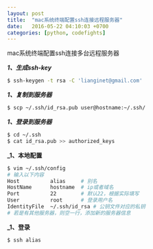 ```yaml
---
layout: post
title:  "mac系统终端配置ssh连接远程服务器"
date:   2016-05-22 04:10:03 +0700
categories: [python, codefights]
---
```


mac系统终端配置ssh连接多台远程服务器

**_1、生成ssh-key_**

```bash
$ ssh-keygen -t rsa -C 'lianginet@gmail.com'
```

**_1、复制到服务器_**

```bash
$ scp ~/.ssh/id_rsa.pub user@hostname:~/.ssh/
```

**_1、登录到服务器_**

```bash
$ cd ~/.ssh
$ cat id_rsa.pub >> authorized_keys
```

**_1、本地配置**

```bash
$ vim ~/.ssh/config
# 输入以下内容
Host          alias     # 别名
HostName      hostname  # ip或者域名
Port          22        # 默认22，根据实际填写
User          root      # 登录用户名
IdentityFile  ~/.ssh/id_rsa # 公钥文件对应的私钥
# 若是有其他服务器，则空一行，添加新的服务器信息
```

**_1、登录**

```bash
$ ssh alias
```